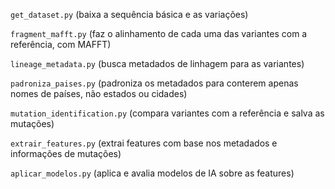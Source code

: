 ```get_dataset.py``` (baixa a sequência básica e as variações)

```fragment_mafft.py``` (faz o alinhamento de cada uma das variantes com a referência, com MAFFT)

```lineage_metadata.py``` (busca metadados de linhagem para as variantes)

```padroniza_paises.py``` (padroniza os metadados para conterem apenas nomes de países, não estados ou cidades)

```mutation_identification.py``` (compara variantes com a referência e salva as mutações)

```extrair_features.py``` (extrai features com base nos metadados e informações de mutações)

```aplicar_modelos.py``` (aplica e avalia modelos de IA sobre as features)

